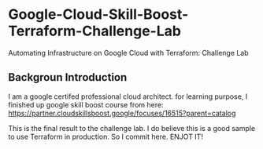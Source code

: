 # Google-Cloud-Skill-Boost-Terraform-Challenge-Lab
Automating Infrastructure on Google Cloud with Terraform: Challenge Lab

## Backgroun Introduction

I am a google certifed professional cloud architect. for learning purpose, I finished up google skill boost course from here:
https://partner.cloudskillsboost.google/focuses/16515?parent=catalog

This is the final result to the challenge lab. I do believe this is a good sample to use Terraform in production. So I commit here. ENJOT IT!
